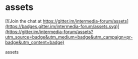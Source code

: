 # assets

[![Join the chat at https://gitter.im/intermedia-forum/assets](https://badges.gitter.im/intermedia-forum/assets.svg)](https://gitter.im/intermedia-forum/assets?utm_source=badge&utm_medium=badge&utm_campaign=pr-badge&utm_content=badge)

assets
